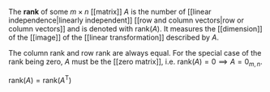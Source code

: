 
The **rank** of some $m \times n$ [[matrix]] $A$ is the number of [[linear independence|linearly independent]] [[row and column vectors|row or column vectors]] and is denoted with $\mathrm{rank}(A)$. It measures the [[dimension]] of the [[image]] of the [[linear transformation]] described by $A$.

The column rank and row rank are always equal. For the special case of the rank being zero, $A$ must be the [[zero matrix]], i.e. $\mathrm{rank}(A)=0 \implies A=0_{m, n}$.

$\mathrm{rank}(A) = \mathrm{rank}(A^{\mathsf{T}})$
